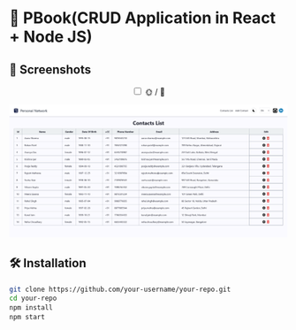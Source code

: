 # 📖 PBook(CRUD Application in React + Node JS)
## 📸 Screenshots
<!-- Light/Dark Mode Toggle -->
<p align="center">
  <input type="checkbox" id="toggle" />
  <label for="toggle">🌞 / 🌙</label>
</p>

<!-- Screenshots -->
<p align="center">
  <img id="light-mode-img" src="screen_shots/light mode contactlist.png" width="600" alt="Light Mode Screenshot">
  <img id="dark-mode-img" src="screen_shots/dark mode contactlist.png" width="600" alt="Dark Mode Screenshot" style="display:none;">
</p>

## 🛠️ Installation
```sh
git clone https://github.com/your-username/your-repo.git
cd your-repo
npm install
npm start
